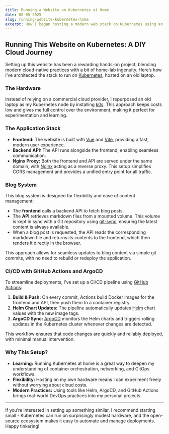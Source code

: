 ```yaml
---
title: Running a Website on Kubernetes at Home
date: 08-05-2025
slug: running-website-kubernetes-home
excerpt: How I began hosting a modern web stack on Kubernetes using an old laptop, with CI/CD and GitOps workflows.
---
```


## Running This Website on Kubernetes: A DIY Cloud Journey

Setting up this website has been a rewarding hands-on project, blending modern cloud-native practices with a bit of home-lab ingenuity. Here’s how I’ve architected the stack to run on [Kubernetes](https://kubernetes.io/), hosted on an old laptop.

### The Hardware

Instead of relying on a commercial cloud provider, I repurposed an old laptop as my Kubernetes node by installing [k0s](https://k0sproject.io/). This approach keeps costs low and gives me full control over the environment, making it perfect for experimentation and learning.

### The Application Stack

- **Frontend:** The website is built with [Vue](https://vuejs.org/) and [Vite](https://vitejs.dev/), providing a fast, modern user experience.
- **Backend API:** The API runs alongside the frontend, enabling seamless communication.
- **Nginx Proxy:** Both the frontend and API are served under the same domain, with [Nginx](https://nginx.org/) acting as a reverse proxy. This setup simplifies CORS management and provides a unified entry point for all traffic.

### Blog System

This blog system is designed for flexibility and ease of content management:

- The **frontend** calls a backend API to fetch blog posts.
- The **API** retrieves markdown files from a mounted volume. This volume is kept in sync with a Git repository using [git-sync](https://github.com/kubernetes/git-sync), ensuring the latest content is always available.
- When a blog post is requested, the API reads the corresponding markdown file and returns its contents to the frontend, which then renders it directly in the browser.

This approach allows for seamless updates to blog content via simple git commits, with no need to rebuild or redeploy the application.

### CI/CD with GitHub Actions and ArgoCD

To streamline deployments, I’ve set up a CI/CD pipeline using [GitHub Actions](https://github.com/features/actions):

1. **Build & Push:** On every commit, Actions build Docker images for the frontend and API, then push them to a container registry.
2. **Helm Chart Updates:** The pipeline automatically updates [Helm](https://helm.sh/) chart values with the new image tags.
3. **ArgoCD Sync:** [ArgoCD](https://argo-cd.readthedocs.io/) monitors the Helm charts and triggers rolling updates in the Kubernetes cluster whenever changes are detected.

This workflow ensures that code changes are quickly and reliably deployed, with minimal manual intervention.

### Why This Setup?

- **Learning:** Running Kubernetes at home is a great way to deepen my understanding of container orchestration, networking, and GitOps workflows.
- **Flexibility:** Hosting on my own hardware means I can experiment freely without worrying about cloud costs.
- **Modern Practices:** Using tools like Helm, ArgoCD, and GitHub Actions brings real-world DevOps practices into my personal projects.

---

If you’re interested in setting up something similar, I recommend starting small - Kubernetes can run on surprisingly modest hardware, and the open-source ecosystem makes it easy to automate and manage deployments. Happy tinkering!
